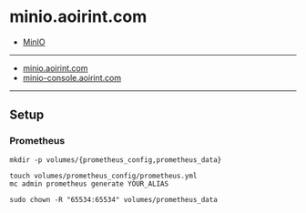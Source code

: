 # minio.aoirint.com

- [MinIO](https://github.com/minio/minio)

---

- [minio.aoirint.com](https://minio.aoirint.com)
- [minio-console.aoirint.com](https://minio-console.aoirint.com)

---

## Setup

### Prometheus

```shell
mkdir -p volumes/{prometheus_config,prometheus_data}

touch volumes/prometheus_config/prometheus.yml
mc admin prometheus generate YOUR_ALIAS

sudo chown -R "65534:65534" volumes/prometheus_data
```
